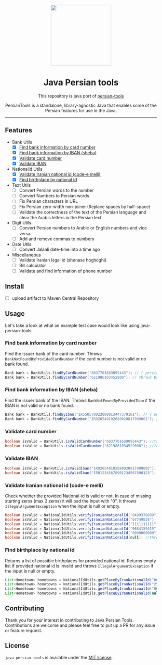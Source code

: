 <div align="center">
	<p align="center">
		<img src="https://github.com/persian-tools/persian-tools/raw/master/images/logo.png" width="200" />
	</p>
	<h1 align="center">Java Persian tools</h1>
    <p align="center">This repository is java port of <a href="https://github.com/persian-tools/persian-tools">persian-tools</a></p>
	<p align="center">PersianTools is a standalone, library-agnostic Java that enables some of the Persian features for use in the Java.</p>
</div>
<hr />
  
  
## Features
- Bank Utils
    - [x] [Find bank information by card number](#find-bank-information-by-card-number)
    - [x] [Find bank information by IBAN (sheba)](#find-bank-information-by-iban-sheba)
    - [x] [Validate card number](#validate-card-number)
    - [x] [Validate IBAN](#validate-iban)
- NationalId Utils
    - [x] [Validate Iranian national id (code-e melli)](#validate-iranian-national-id-code-e-melli)
    - [x] [Find birthplace by national id](#find-birthplace-by-national-id)
- Text Utils
    - [ ] Convert Persian words to the number
    - [ ] Convert Numbers to Persian words
    - [ ] Fix Persian characters in URL
    - [ ] Fix Persian zero-width non-joiner (Replace spaces by half-space)
    - [ ] Validate the correctness of the text of the Persian language and clear the Arabic letters in the Persian text
- Digit Utils
    - [ ] Convert Persian numbers to Arabic or English numbers and vice versa
    - [ ] Add and remove commas to numbers
- Date Utils
    - [ ] Convert Jalaali date-time into a time ago
- Miscellaneous
    - [ ] Validate Iranian legal id (shenase hoghoghi)
    - [ ] Bill calculator
    - [ ] Validate and find information of phone number  

## Install
- [ ] upload artifact to Maven Central Repository

## Usage
Let's take a look at what an example test case would look like using java-persian-tools.  

### Find bank information by card number  

Find the issuer bank of the card number. Throws `BankNotFoundByProvidedCardNumber` if the card number is not valid or no bank found.

```java
Bank bank = BankUtils.findByCardNumber("6037701689095443"); // { persianName: 'بانک کشاورزی', name: 'Keshavarzi', nickname: 'keshavarzi', ... }
Bank bank = BankUtils.findByCardNumber("621986103452900"); // throws BankNotFoundByProvidedCardNumber
```

### Find bank information by IBAN (sheba)
Find the issuer bank of the IBAN. Throws `BankNotFoundByProvidedIban` if the IBAN is not valid or no bank found.

```java
Bank bank = BankUtils.findByIban("IR550570022080013447370101"); // { persianName: 'بانک پاسارگاد', name: 'Pasargad Bank', nickname: 'pasargad', ... }
Bank bank = BankUtils.findByCardNumber("IR820540102680020817909001"); // throws BankNotFoundByProvidedIban
```

### Validate card number
```java
boolean isValid = BankUtils.isValidCardNumber("6037701689095443"); //true
boolean isValid = BankUtils.isValidCardNumber("6219861034529008"); //false
```

### Validate IBAN
```java
boolean isValid = BankUtils.isValidIban("IR820540102680020817909002"); //true
boolean isValid = BankUtils.isValidIban("IR012345678901234567890123"); //false
```

### Validate Iranian national id (code-e melli)
Check whether the provided National-id is valid or not. In case of missing starting zeros (max 2 zeros) it will pad the input with "0". It throws `IllegalArgumentException` when the input is null or empty.

```java
boolean isValid = NationalIdUtils.verifyIranianNationalId("0499370899"); //true
boolean isValid = NationalIdUtils.verifyIranianNationalId("67749828"); //true
boolean isValid = NationalIdUtils.verifyIranianNationalId("1111111111"); //true
boolean isValid = NationalIdUtils.verifyIranianNationalId("0684159415"); //false
boolean isValid = NationalIdUtils.verifyIranianNationalId("0000000000"); //false
boolean isValid = NationalIdUtils.verifyIranianNationalId(null); //throws IllegalArgumentException
```

### Find birthplace by national id
Returns a list of possible birthplaces for provided national id. Returns empty list if provided national id is invalid and throws `IllegalArgumentException` if the input is null or empty.

```java
List<Hometown> hometowns = NationalIdUtils.getPlaceByIranNationalId("0084575948"); // [{ province: 'تهران', city: 'تهران مرکزی' }]
List<Hometown> hometowns = NationalIdUtils.getPlaceByIranNationalId("2530000000"); // [{ province: 'فارس', city: 'اقلید' },{ province: 'فارس', city: 'سپیدان' }]
List<Hometown> hometowns = NationalIdUtils.getPlaceByIranNationalId("0008454594"); // []
List<Hometown> hometowns = NationalIdUtils.getPlaceByIranNationalId(null); //throws IllegalArgumentException
```

## Contributing

Thank you for your interest in contributing to Java Persian Tools. Contributions are welcome and please feel free to put up a PR for any issue or feature request.

## License

`java-persian-tools` is available under the [MIT license](LICENSE).
